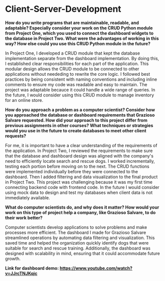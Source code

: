 # Client-Server-Development

**How do you write programs that are maintainable, readable, and adaptable? Especially consider your work on the CRUD Python module from Project One, which you used to connect the dashboard widgets to the database in Project Two. What were the advantages of working in this way? How else could you use this CRUD Python module in the future?**

In Project One, I developed a CRUD module that kept the database implementation separate from the dashboard implementation. By doing this, I established clear responsibilities for each part of the application. This modular design allows the CRUD module to be connected to other applications without neededing to rewrite the core logic. I followed best practices by being consistent with naming conventions and including inline comments to ensure my code was readable and easy to maintain. The project was adaptable becauce it could handle a wide range of queries. In the future, I would consider using this CRUD module to manage inventory for an online store.

**How do you approach a problem as a computer scientist? Consider how you approached the database or dashboard requirements that Grazioso Salvare requested. How did your approach to this project differ from previous assignments in other courses? What techniques or strategies would you use in the future to create databases to meet other client requests?**

For me, it is important to have a clear understanding of the requirements of the application. In Project Two, I reviewed the requirements to make sure that the database and dashboard design was aligned with the company's need to efficiently locate search and rescue dogs. I worked incrementally, testing each portion before moving on to the next. The CRUD functions were implemented individually before they were connected to the dashboard. Then I added filtering and data visualization to the final product in Project Two. This project was challenging because it was my first time connecting backend code with frontend code. In the future I would consider using mock data to design and test my databases when client data is not immediately available.

**What do computer scientists do, and why does it matter? How would your work on this type of project help a company, like Grazioso Salvare, to do their work better?**

Computer scientists develop applications to solve problems and make processes more efficient. The dashboard I made for Grazioso Salvare streamlined operations by automating data filtering and visualization. This saved time and helped the organization quickly identify dogs that were suitable for search and rescue training. Additionally, the dashboard was designed with scalability in mind, ensuring that it could accommodate future growth. 


**Link for dashboard demo: https://www.youtube.com/watch?v=JJrcTNJKqic**
